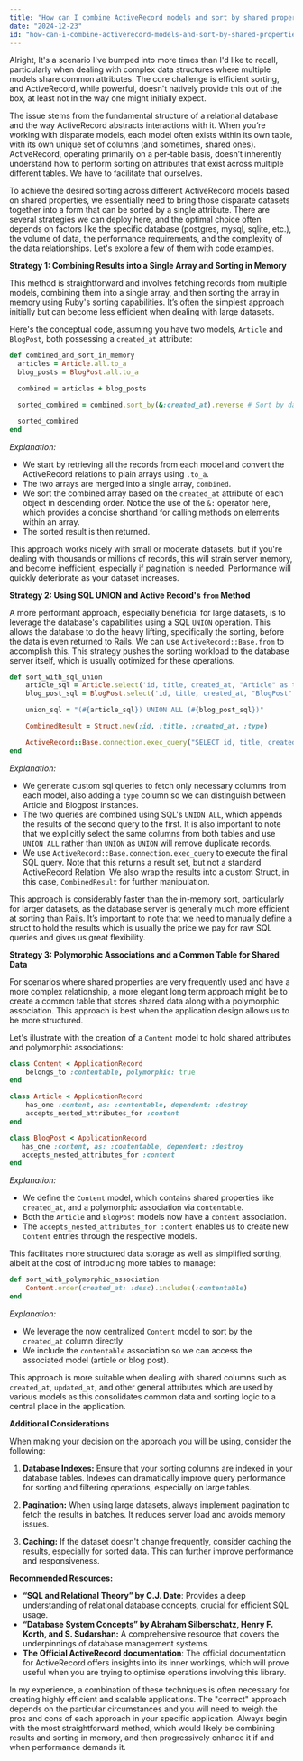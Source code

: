 ```yaml
---
title: "How can I combine ActiveRecord models and sort by shared properties?"
date: "2024-12-23"
id: "how-can-i-combine-activerecord-models-and-sort-by-shared-properties"
---
```


Alright,  It's a scenario I've bumped into more times than I'd like to recall, particularly when dealing with complex data structures where multiple models share common attributes. The core challenge is efficient sorting, and ActiveRecord, while powerful, doesn't natively provide this out of the box, at least not in the way one might initially expect.

The issue stems from the fundamental structure of a relational database and the way ActiveRecord abstracts interactions with it. When you’re working with disparate models, each model often exists within its own table, with its own unique set of columns (and sometimes, shared ones). ActiveRecord, operating primarily on a per-table basis, doesn’t inherently understand how to perform sorting on attributes that exist across multiple different tables. We have to facilitate that ourselves.

To achieve the desired sorting across different ActiveRecord models based on shared properties, we essentially need to bring those disparate datasets together into a form that can be sorted by a single attribute. There are several strategies we can deploy here, and the optimal choice often depends on factors like the specific database (postgres, mysql, sqlite, etc.), the volume of data, the performance requirements, and the complexity of the data relationships. Let's explore a few of them with code examples.

**Strategy 1: Combining Results into a Single Array and Sorting in Memory**

This method is straightforward and involves fetching records from multiple models, combining them into a single array, and then sorting the array in memory using Ruby's sorting capabilities. It’s often the simplest approach initially but can become less efficient when dealing with large datasets.

Here's the conceptual code, assuming you have two models, `Article` and `BlogPost`, both possessing a `created_at` attribute:

```ruby
def combined_and_sort_in_memory
  articles = Article.all.to_a
  blog_posts = BlogPost.all.to_a

  combined = articles + blog_posts

  sorted_combined = combined.sort_by(&:created_at).reverse # Sort by date, descending

  sorted_combined
end
```
*Explanation:*

*   We start by retrieving all the records from each model and convert the ActiveRecord relations to plain arrays using `.to_a`.
*   The two arrays are merged into a single array, `combined`.
*   We sort the combined array based on the `created_at` attribute of each object in descending order. Notice the use of the `&:` operator here, which provides a concise shorthand for calling methods on elements within an array.
*   The sorted result is then returned.

This approach works nicely with small or moderate datasets, but if you're dealing with thousands or millions of records, this will strain server memory, and become inefficient, especially if pagination is needed. Performance will quickly deteriorate as your dataset increases.

**Strategy 2: Using SQL UNION and Active Record's `from` Method**

A more performant approach, especially beneficial for large datasets, is to leverage the database's capabilities using a SQL `UNION` operation. This allows the database to do the heavy lifting, specifically the sorting, before the data is even returned to Rails. We can use `ActiveRecord::Base.from` to accomplish this.
This strategy pushes the sorting workload to the database server itself, which is usually optimized for these operations.

```ruby
def sort_with_sql_union
    article_sql = Article.select('id, title, created_at, "Article" as type').to_sql
    blog_post_sql = BlogPost.select('id, title, created_at, "BlogPost" as type').to_sql

    union_sql = "(#{article_sql}) UNION ALL (#{blog_post_sql})"

    CombinedResult = Struct.new(:id, :title, :created_at, :type)

    ActiveRecord::Base.connection.exec_query("SELECT id, title, created_at, type FROM #{union_sql} ORDER BY created_at DESC").map { |row| CombinedResult.new(*row.values) }
end

```

*Explanation:*

*   We generate custom sql queries to fetch only necessary columns from each model, also adding a `type` column so we can distinguish between Article and Blogpost instances.
*   The two queries are combined using SQL's `UNION ALL`, which appends the results of the second query to the first. It is also important to note that we explicitly select the same columns from both tables and use `UNION ALL` rather than `UNION` as `UNION` will remove duplicate records.
*   We use `ActiveRecord::Base.connection.exec_query` to execute the final SQL query. Note that this returns a result set, but not a standard ActiveRecord Relation. We also wrap the results into a custom Struct, in this case, `CombinedResult` for further manipulation.

This approach is considerably faster than the in-memory sort, particularly for larger datasets, as the database server is generally much more efficient at sorting than Rails. It’s important to note that we need to manually define a struct to hold the results which is usually the price we pay for raw SQL queries and gives us great flexibility.

**Strategy 3: Polymorphic Associations and a Common Table for Shared Data**

For scenarios where shared properties are very frequently used and have a more complex relationship, a more elegant long term approach might be to create a common table that stores shared data along with a polymorphic association. This approach is best when the application design allows us to be more structured.

Let's illustrate with the creation of a `Content` model to hold shared attributes and polymorphic associations:

```ruby
class Content < ApplicationRecord
    belongs_to :contentable, polymorphic: true
end

class Article < ApplicationRecord
    has_one :content, as: :contentable, dependent: :destroy
    accepts_nested_attributes_for :content
end

class BlogPost < ApplicationRecord
   has_one :content, as: :contentable, dependent: :destroy
   accepts_nested_attributes_for :content
end
```

*Explanation:*

*   We define the `Content` model, which contains shared properties like `created_at`, and a polymorphic association via `contentable`.
*   Both the `Article` and `BlogPost` models now have a `content` association.
*   The `accepts_nested_attributes_for :content` enables us to create new `Content` entries through the respective models.

This facilitates more structured data storage as well as simplified sorting, albeit at the cost of introducing more tables to manage:
```ruby
def sort_with_polymorphic_association
    Content.order(created_at: :desc).includes(:contentable)
end
```
*Explanation:*

*   We leverage the now centralized `Content` model to sort by the `created_at` column directly
*   We include the `contentable` association so we can access the associated model (article or blog post).

This approach is more suitable when dealing with shared columns such as `created_at`, `updated_at`, and other general attributes which are used by various models as this consolidates common data and sorting logic to a central place in the application.

**Additional Considerations**

When making your decision on the approach you will be using, consider the following:

1.  **Database Indexes:** Ensure that your sorting columns are indexed in your database tables. Indexes can dramatically improve query performance for sorting and filtering operations, especially on large tables.

2.  **Pagination:** When using large datasets, always implement pagination to fetch the results in batches. It reduces server load and avoids memory issues.

3.  **Caching:** If the dataset doesn't change frequently, consider caching the results, especially for sorted data. This can further improve performance and responsiveness.

**Recommended Resources:**

*   **“SQL and Relational Theory” by C.J. Date**: Provides a deep understanding of relational database concepts, crucial for efficient SQL usage.
*   **“Database System Concepts” by Abraham Silberschatz, Henry F. Korth, and S. Sudarshan:** A comprehensive resource that covers the underpinnings of database management systems.
*  **The Official ActiveRecord documentation**: The official documentation for ActiveRecord offers insights into its inner workings, which will prove useful when you are trying to optimise operations involving this library.

In my experience, a combination of these techniques is often necessary for creating highly efficient and scalable applications. The "correct" approach depends on the particular circumstances and you will need to weigh the pros and cons of each approach in your specific application. Always begin with the most straightforward method, which would likely be combining results and sorting in memory, and then progressively enhance it if and when performance demands it.
